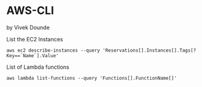 # AWS-CLI
by Vivek Dounde

List the EC2 Instances 
```
aws ec2 describe-instances --query 'Reservations[].Instances[].Tags[?Key==`Name`].Value'
```

List of Lambda functions
```
aws lambda list-functions --query 'Functions[].FunctionName[]'
```
